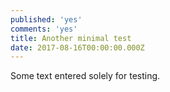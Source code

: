 ```yaml
---
published: 'yes'
comments: 'yes'
title: Another minimal test
date: 2017-08-16T00:00:00.000Z
---
```

Some text entered solely for testing.